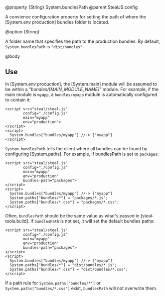 @property {String} System.bundlesPath
@parent StealJS.config

A convience configuration property for setting the path of where the [System.env production] 
bundles folder is located.

@option {String} 

A folder name that specifies the path to the production bundles.  By default,
`System.bundlesPath` is `"dist/bundles"`.  

@body

## Use

In [System.env production], the [System.main] module will be assumed to be within a 
_"bundles/[MAIN\_MODULE\_NAME]"_ module. For example, if the main module is `myapp`,
a `bundles/myapp` module is automatically configured to contain it:

```
<script src="steal/steal.js"
        config="./config.js"
        main="myapp"
        env="production">
</script>
<script>
  System.bundles["bundles/myapp"] //-> ["myapp"]
</script>
```

`System.bundlesPath` tells the client where all bundles can be found by configuring
[System.paths]. For example, if bundlesPath is set to `packages`:

```
<script src="steal/steal.js"
        config="./config.js"
        main="myapp"
        env="production"
        bundles-path="packages">
</script>
<script>
  System.bundles["bundles/myapp"] //-> ["myapp"]
  System.paths["bundles/*"] = "packages/*.js";
  System.paths["bundles/*.css"] = "packages/*.css";
</script>
```

Often, `bundlesPath` should be the same value as what's passed in [steal-tools.build]. If
`bundlesPath` is not set, it will set the default bundles paths:

```
<script src="steal/steal.js"
        config="./config.js"
        main="myapp"
        env="production"
        bundles-path="packages">
</script>
<script>
  System.bundles["bundles/myapp"] //-> ["myapp"]
  System.paths["bundles/*"] = "dist/bundles/*.js";
  System.paths["bundles/*.css"] = "dist/bundles/*.css";
</script>
```

If a path rule for `System.paths["bundles/*"]` or `System.paths["bundles/*.css"]`
exist, `bundlesPath` will not overwrite them.

